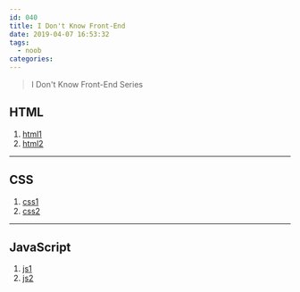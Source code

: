 ```yaml
---
id: 040
title: I Don't Know Front-End
date: 2019-04-07 16:53:32
tags:
  - noob
categories:
---
```


> I Don't Know Front-End Series

## HTML
1. <a href="#html1">html1</a>
1. <a href="#html2">html2</a>

----
## CSS
1. <a href="#css1">css1</a>
1. <a href="#css2">css2</a>

----
## JavaScript
1. <a href="#js1">js1</a>
1. <a href="#js2">js2</a>


<!-- #### <a name="loop">1. JavaScript循环语句</a> -->


<!-- #### <a name="loop">1. JavaScript循环语句</a> -->


<!-- #### <a name="loop">1. JavaScript循环语句</a> -->

